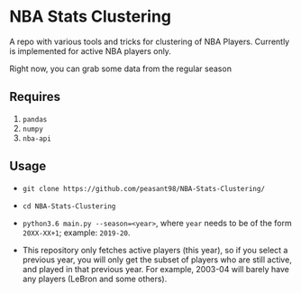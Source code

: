 # NBA Stats Clustering

A repo with various tools and tricks for clustering of NBA Players. Currently is implemented for active NBA players only.

Right now, you can grab some data from the regular season

## Requires

1. `pandas`
2. `numpy`
3. `nba-api`

## Usage

- `git clone https://github.com/peasant98/NBA-Stats-Clustering/`

- `cd NBA-Stats-Clustering`

- `python3.6 main.py --season=<year>`, where `year` needs to be of the form `20XX-XX+1`; example: `2019-20`.

- This repository only fetches active players (this year), so if you select a previous year, you will only get the subset of players who are still active, and played in that previous year. For example, 2003-04 will barely have any players (LeBron and some others). 


